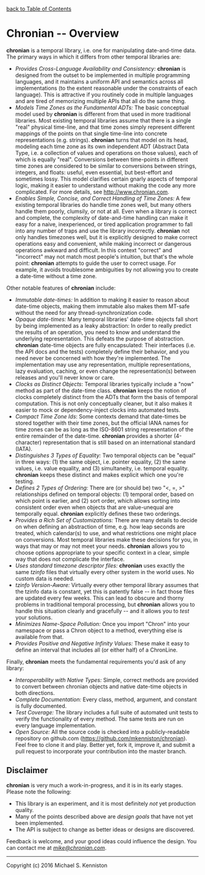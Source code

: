 [back to Table of Contents](docs/TOC.md)

# Chronian -- Overview

**chronian** is a temporal library, i.e. one for manipulating date-and-time data.  The primary ways in which it differs from other temporal libraries are:

* *Provides Cross-Language Availability and Consistency:*  **chronian** is designed from the outset to be implemented in multiple programming languages, and it maintains a uniform API and semantics across all implementations (to the extent reasonable under the constraints of each language).  This is attractive if you routinely code in multiple languages and are tired of memorizing multiple APIs that all do the same thing.
* *Models Time Zones as the Fundamental ADTs:*  The basic conceptual model used by **chronian** is different from that used in more traditional libraries.  Most existing temporal libraries assume that there is a single "real" physical time-line, and that time zones simply represent different mappings of the points on that single time-line into concrete representations (e.g. strings).  **chronian** turns that model on its head, modeling each time zone as its own independent ADT (Abstract Data Type, i.e. a collection of values and operations on those values), each of which is equally "real".  Conversions between time-points in different time zones are considered to be similar to conversions between strings, integers, and floats:  useful, even essential, but best-effort and sometimes lossy.  This model clarifies certain gnarly aspects of temporal logic, making it easier to understand without making the code any more complicated.  For more details, see http://www.chronian.com.
* *Enables Simple, Concise, and Correct Handling of Time Zones:*  A few existing temporal libraries do handle time zones well, but many others handle them poorly, clumsily, or not at all.  Even when a library is correct and complete, the complexity of date-and-time handling can make it easy for a naive, inexperienced, or tired application programmer to fall into any number of traps and use the library incorrectly.  **chronian** not only handles timezones well, but it is explicitly designed to make correct operations easy and convenient, while making incorrect or dangerous operations awkward and difficult.  In this context "correct" and "incorrect" may not match most people's intuition, but that's the whole point: **chronian** attempts to guide the user to correct usage.  For example, it avoids troublesome ambiguities by not allowing you to create a date-time without a time zone.

Other notable features of **chronian** include:

* *Immutable date-times:*  In addition to making it easier to reason about date-time objects, making them immutable also makes them MT-safe without the need for any thread-synchronization code.
* *Opaque date-times:*  Many temporal libraries' date-time objects fall short by being implemented as a leaky abstraction:  In order to really predict the results of an operation, you need to know and understand the underlying representation.  This defeats the purpose of abstraction.  **chronian** date-time objects are fully encapsulated:  Their interfaces (i.e. the API docs and the tests) completely define their behavior, and you need never be concerned with how they're implemented.  The implementation may use any representation, multiple representations, lazy evaluation, caching, or even change the representation(s) between releases and you'll never know or care.
* *Clocks as Distinct Objects*:  Temporal libraries typically include a "now" method as part of the date-time class.  **chronian** keeps the notion of clocks completely distinct from the ADTs that form the basis of temporal computation.  This is not only conceptually cleaner, but it also makes it easier to mock or dependency-inject clocks into automated tests.
* *Compact Time Zone Ids*:  Some contexts demand that date-times be stored together with their time zones, but the official IANA names for time zones can be as long as the ISO-8601 string representation of the entire remainder of the date-time.  **chronian** provides a shorter (4-character) representation that is still based on an international standard (IATA).
* *Distinguishes 3 Types of Equality:*  Two temporal objects can be "equal" in three ways:  (1) the same object, i.e. pointer equality, (2) the same values, i.e. value equality, and (3) simultaneity, i.e. temporal equality.  **chronian** keeps these distinct and makes explicit which one you're testing.
* *Defines 2 Types of Ordering:*  There are (or should be) two "<, =, >" relationships defined on temporal objects:  (1) temporal order, based on which point is earlier, and (2) sort order, which allows sorting into consistent order even when objects that are value-unequal are temporally equal.  **chronian** explicitly defines these two orderings.
* *Provides a Rich Set of Customizations:*  There are many details to decide on when defining an abstraction of time, e.g. how leap seconds are treated, which calendar(s) to use, and what restrictions one might place on conversions.  Most temporal libraries make these decisions for you, in ways that may or may not meet your needs.  **chronian** allows you to choose options appropriate to your specific context in a clear, simple way that does not complicate the interface.
* *Uses standard timezone descriptor files:*  **chronian** uses exactly the same *tzinfo* files that virtually every other system in the world uses.  No custom data is needed.
* *tzinfo Version-Aware:*  Virtually every other temporal library assumes that the tzinfo data is constant, yet this is patently false -- in fact those files are updated every few weeks.  This can lead to obscure and thorny problems in traditional temporal processing, but **chronian** allows you to handle this situation clearly and gracefully -- and it allows you to *test* your solutions.
* *Minimizes Name-Space Pollution:*  Once you import "Chron" into your namespace or pass a Chron object to a method, everything else is available from that.
* *Provides Positive and Negative Infinity Values:*  These make it easy to define an interval that includes all (or either half) of a ChronLine.

Finally, **chronian** meets the fundamental requirements you'd ask of any library:

* *Interoperability with Native Types:*  Simple, correct methods are provided to convert between chronian objects and native date-time objects in both directions.
* *Complete Documentation:*  Every class, method, argument, and constant is fully documented.
* *Test Coverage:*  The library includes a full suite of automated unit tests to verify the functionality of every method.  The same tests are run on every language implementation.
* *Open Source:*  All the source code is checked into a publicly-readable repository on github.com (https://github.com/mkenniston/chronian).  Feel free to clone it and play.  Better yet, fork it, improve it, and submit a pull request to incorporate your contribution into the master branch.

## Disclaimer

**chronian** is very much a work-in-progress, and it is in its early stages.  Please note the following:
* This library is an experiment, and it is most definitely *not* yet production quality.
* Many of the points described above are *design goals* that have not yet been implemented.
* The API is subject to change as better ideas or designs are discovered.

Feedback is welcome, and your good ideas could influence the design.  You can contact me at *mike@chronian.com*.

---
Copyright (c) 2016 Michael S. Kenniston
